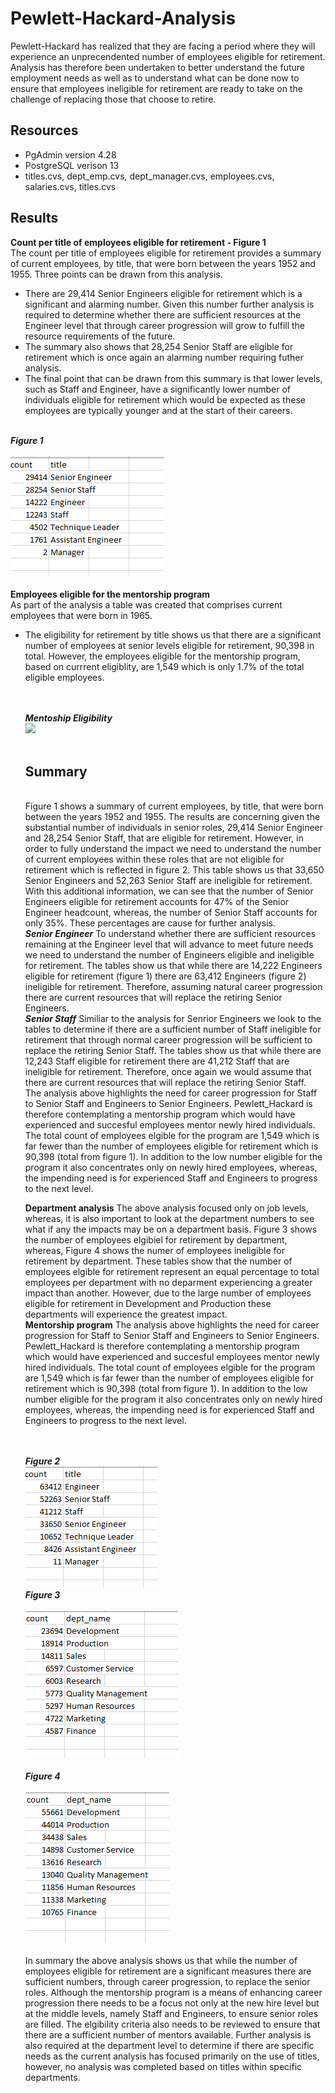 

<h1>Pewlett-Hackard-Analysis</h1>
Pewlett-Hackard has realized that they are facing a period where they will experience an unprecendented number of employees eligible for retirement.  Analysis has therefore been undertaken to better understand the future employment needs as well as to understand what can be done now to ensure that employees ineligible for retirement are ready to take on the challenge of replacing those that choose to retire.

<h2>Resources</h2>
<ul>
  <li>PgAdmin version 4.28</li>
  <li>PostgreSQL verison 13</li>
  <li>titles.cvs, dept_emp.cvs, dept_manager.cvs, employees.cvs, salaries.cvs, titles.cvs</li>
</ul>
<h2>Results</h2>

<b>Count per title of employees eligible for retirement - Figure 1</b><br>
The count per title of employees eligible for retirement provides a summary of current employees, by title, that were born between the years 1952 and 1955.  Three points can be drawn from this analysis.
<br>
<ul>
<li>There are 29,414 Senior Engineers eligible for retirement which is a significant and alarming number.  Given this number further analysis is required to determine whether there are sufficient resources at the Engineer level that through career progression will grow to fulfill the resource requirements of the future.</li>

<li>The summary also shows that 28,254 Senior Staff are eligible for retirement which is once again an alarming number requiring futher analysis.</li>

<li>The final point that can be drawn from this summary is that lower levels, such as Staff and Engineer, have a significantly lower number of individuals eligible for retirement which would be expected as these employees are typically younger and at the start of their careers.</li>  
</ul>
<br>
<b><i>Figure 1</b></i>
<br>
<br>
<img src="https://github.com/bedwardssmith/Pewlett-Hackard-Analysis/blob/main/Analysis_Projects_Folder/Pewlett_Hackard_Analysis_Folder/Data/retiring_titles_sum.png">
<br>
<br>
<b>Employees eligible for the mentorship program</b><br>
As part of the analysis a table was created that comprises current employees that were born in 1965. 

<ul>
<li>The eligibility for retirement by title shows us that there are a significant number of employees at senior levels eligible for retirement, 90,398 in total.  However, the employees eligible for the mentorship program, based on currrent eligiblity, are 1,549 which is only 1.7% of the total eligible employees.</li>
<br>
<br>

<b><i>Mentoship Eligibility</b></i>
<br>
<img src="https://github.com/bedwardssmith/Pewlett-Hackard-Analysis/blob/main/Analysis_Projects_Folder/Pewlett_Hackard_Analysis_Folder/Data/mentorship_eligibility.csv">
<br>
<br>

<h2>Summary</h2>
<br>
Figure 1 shows a summary of current employees, by title, that were born between the years 1952 and 1955.  The results are concerning given the substantial number of individuals in senior roles, 29,414 Senior Engineer and 28,254 Senior Staff, that are eligible for retirement.  However, in order to fully understand the impact we need to understand the number of current employees within these roles that are not eligible for retirement which is reflected in figure 2. This table shows us that 33,650 Senior Engineers and 52,263 Senior Staff are ineligible for retirement.  With this additional information, we can see that the number of Senior Engineers eligible for retirement accounts for 47% of the Senior Engineer headcount, whereas, the number of Senior Staff accounts for only 35%.  These percentages are cause for further analysis.
<br>
<b><i>Senior Engineer</b></i>
To understand whether there are sufficient resources remaining at the Engineer level that will advance to meet future needs we need to understand the number of Engineers eligible and ineligible for retirement. The tables show us that while there are 14,222 Engineers eligible for retirement (figure 1) there are 63,412 Engineers (figure 2) ineligible for retirement.  Therefore, assuming natural career progression there are current resources that will replace the retiring Senior Engineers. 
<br>
<b><i>Senior Staff</b></i>
Similiar to the analysis for Senrior Engineers we look to the tables to determine if there are a sufficient number of Staff ineligible for retirement that through normal career progression will be sufficient to replace the retiring Senior Staff.  The tables show us that while there are 12,243 Staff eligible for retirement there are 41,212 Staff that are ineligible for retirement.  Therefore, once again we would assume that there are current resources that will replace the retiring Senior Staff.
<br>
The analysis above highlights the need for career progression for Staff to Senior Staff and Engineers to Senior Engineers.  Pewlett_Hackard is therefore contemplating a mentorship program which would have experienced and succesful employees mentor newly hired individuals.    The total count of employees elgible for the program are 1,549 which is far fewer than the number of employees eligible for retirement which is 90,398 (total from figure 1).  In addition to the low number eligible for the program it also concentrates only on newly hired employees, whereas, the impending need is for experienced Staff and Engineers to progress to the next level.
<br>

<b>Department analysis</b>
The above analysis focused only on job levels, whereas, it is also important to look at the department numbers to see what if any the impacts may be on a department basis.  Figure 3 shows the number of employees elgibiel for retirement by department, whereas, Figure 4 shows the numer of employees ineligible for retirement by department.  These tables show that the number of employees elgible for retirement represent an equal percentage to total employees per department with no deparment experiencing a greater impact than another.  However, due to the large number of employees eligible for retirement in Development and Production these departments will experience the greatest impact. 
<br>
<b>Mentorship program</b>
The analysis above highlights the need for career progression for Staff to Senior Staff and Engineers to Senior Engineers.  Pewlett_Hackard is therefore contemplating a mentorship program which would have experienced and succesful employees mentor newly hired individuals.    The total count of employees elgible for the program are 1,549 which is far fewer than the number of employees eligible for retirement which is 90,398 (total from figure 1).  In addition to the low number eligible for the program it also concentrates only on newly hired employees, whereas, the impending need is for experienced Staff and Engineers to progress to the next level.

<br>
<br>
<b><i>Figure 2</b></i>
<br>
<img src="https://github.com/bedwardssmith/Pewlett-Hackard-Analysis/blob/main/Analysis_Projects_Folder/Pewlett_Hackard_Analysis_Folder/Data/ineligible_title_sum.png">
<br>
<b><i>Figure 3</b></i>
<br>
<br>
<img src="https://github.com/bedwardssmith/Pewlett-Hackard-Analysis/blob/main/Analysis_Projects_Folder/Pewlett_Hackard_Analysis_Folder/Data/retiring_dept_sum.png">
<br>
<br>
<b><i>Figure 4</b></i>
<br>
<br>
<img src="https://github.com/bedwardssmith/Pewlett-Hackard-Analysis/blob/main/Analysis_Projects_Folder/Pewlett_Hackard_Analysis_Folder/Data/ineligible_dept_sum.png">
<br>
<br>
In summary the above analysis shows us that while the number of employees eligible for retirement are a significant measures there are sufficient numbers, through career progression, to replace the senior roles.  Although the mentorship program is a means of enhancing career progression there needs to be a focus not only at the new hire level but at the middle levels, namely Staff and Engineers, to ensure senior roles are filled.  The elgibility criteria also needs to be reviewed to ensure that there are a sufficient number of mentors available.  Further analysis is also required at the department level to determine if there are specific needs as the current analysis has focused primarily on the use of titles, however, no analysis was completed based on titles within specific departments.

